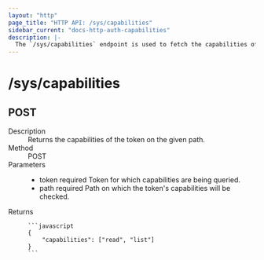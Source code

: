 ```yaml
---
layout: "http"
page_title: "HTTP API: /sys/capabilities"
sidebar_current: "docs-http-auth-capabilities"
description: |-
  The `/sys/capabilities` endpoint is used to fetch the capabilities of a token on a given path.
---
```


# /sys/capabilities

## POST

<dl>
  <dt>Description</dt>
  <dd>
    Returns the capabilities of the token on the given path.
  </dd>

  <dt>Method</dt>
  <dd>POST</dd>

  <dt>Parameters</dt>
  <dd>
    <ul>
      <li>
        <span class="param">token</span>
        <span class="param-flags">required</span>
        Token for which capabilities are being queried.
      </li>
      <li>
        <span class="param">path</span>
        <span class="param-flags">required</span>
        Path on which the token's capabilities will be checked.
      </li>
    </ul>
  </dd>

  <dt>Returns</dt>
  <dd>

    ```javascript
    {
        "capabilities": ["read", "list"]
    }
    ```

  </dd>
</dl>
